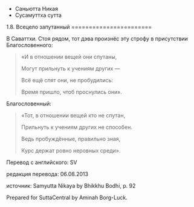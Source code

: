 









* Саньютта Никая
* Сусамуттха сутта


1\.8\. Всецело запутанный
\=\=\=\=\=\=\=\=\=\=\=\=\=\=\=\=\=\=\=\=\=\=\=



В Саваттхи\. Стоя рядом, тот дэва произнёс эту строфу в присутствии Благословенного:



> «И в отношении вещей они спутаны,  
> 
> Могут прильнуть к учениям других —  
> 
> Всё ещё спят они, не пробудились:  
> 
> Время пришло, чтоб проснулись они»\.


Благословенный:



> «Тот, в отношении вещей кто не спутан,  
> 
> Прильнуть к учениям других не способен\.  
> 
> Ведь пробуждённые, правильно зная,  
> 
> Курс держат ровно неровных среди»\.



Перевод с английского: SV


редакция перевода: 06\.08\.2013


источник: Samyutta Nikaya by Bhikkhu Bodhi, p\. 92


Prepared for SuttaCentral by Aminah Borg\-Luck\.






